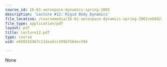 ```yaml
---
course_id: 16-61-aerospace-dynamics-spring-2003
description: 'Lecture #12: Rigid Body Dynamics'
file_location: /coursemedia/16-61-aerospace-dynamics-spring-2003/e689215467c115ea5cc399b7584ecf04_Lecture12.pdf
file_type: application/pdf
layout: pdf
title: Lecture12.pdf
type: course
uid: e689215467c115ea5cc399b7584ecf04

---
```

None